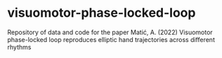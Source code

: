 # visuomotor-phase-locked-loop
Repository of data and code for the paper Matić, A. (2022) Visuomotor phase-locked loop reproduces elliptic hand trajectories across different rhythms
